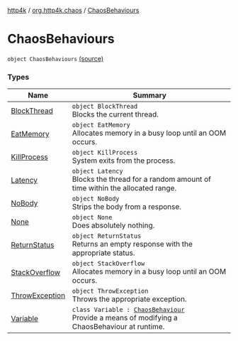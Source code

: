 [http4k](../../index.md) / [org.http4k.chaos](../index.md) / [ChaosBehaviours](./index.md)

# ChaosBehaviours

`object ChaosBehaviours` [(source)](https://github.com/http4k/http4k/blob/master/http4k-testing-chaos/src/main/kotlin/org/http4k/chaos/ChaosBehaviours.kt#L27)

### Types

| Name | Summary |
|---|---|
| [BlockThread](-block-thread/index.md) | `object BlockThread`<br>Blocks the current thread. |
| [EatMemory](-eat-memory/index.md) | `object EatMemory`<br>Allocates memory in a busy loop until an OOM occurs. |
| [KillProcess](-kill-process/index.md) | `object KillProcess`<br>System exits from the process. |
| [Latency](-latency/index.md) | `object Latency`<br>Blocks the thread for a random amount of time within the allocated range. |
| [NoBody](-no-body/index.md) | `object NoBody`<br>Strips the body from a response. |
| [None](-none/index.md) | `object None`<br>Does absolutely nothing. |
| [ReturnStatus](-return-status/index.md) | `object ReturnStatus`<br>Returns an empty response with the appropriate status. |
| [StackOverflow](-stack-overflow/index.md) | `object StackOverflow`<br>Allocates memory in a busy loop until an OOM occurs. |
| [ThrowException](-throw-exception/index.md) | `object ThrowException`<br>Throws the appropriate exception. |
| [Variable](-variable/index.md) | `class Variable : `[`ChaosBehaviour`](../-chaos-behaviour.md)<br>Provide a means of modifying a ChaosBehaviour at runtime. |
